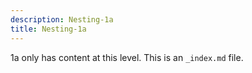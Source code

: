```yaml
---
description: Nesting-1a
title: Nesting-1a
---
```



1a only has content at this level. This is an `_index.md` file.
